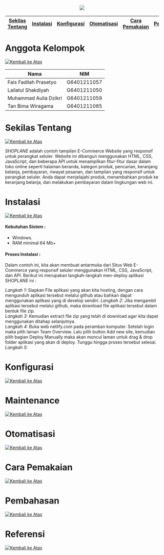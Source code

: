 <h1 align="center"><img src="[(https://jocular-lolly-f7be24.netlify.app/Images/TheaterLogoFinal.png)](https://jocular-lolly-f7be24.netlify.app/Images/TheaterLogoFinal.png)" ></h1>

[Sekilas Tentang](#sekilas-tentang) | [Instalasi](#instalasi) | [Konfigurasi](#konfigurasi) | [Otomatisasi](#otomatisasi) | [Cara Pemakaian](#cara-pemakaian) | [Pembahasan](#pembahasan) | [Referensi](#referensi)
:---:|:---:|:---:|:---:|:---:|:---:|:---:


# Anggota Kelompok
[![Kembali ke Atas](https://img.shields.io/badge/Kembali%20ke%20Atas-%E2%86%91-blue)](#)

| Nama                     | NIM           | 
| ------------------------ | ------------- | 
| Fais Fadilah Prasetyo    | G6401211057   |
| Lailatul Shakdiyah       | G6401211050   | 
| Muhammad Aulia Dzikri    | G6401211059   |
| Tan Bima Wiragama        | G6401211085   |


# Sekilas Tentang
[![Kembali ke Atas](https://img.shields.io/badge/Kembali%20ke%20Atas-%E2%86%91-blue)](#)

*SHOPLANE* adalah contoh tampilan E-Commerce Website yang responsif untuk perangkat seluler. Website ini dibangun menggunakan HTML, CSS, JavaScript, dan beberapa API untuk menampilkan fitur-fitur dasar dalam toko online seperti halaman beranda, kategori produk, pencarian, keranjang belanja, pembayaran, riwayat pesanan, dan tampilan yang responsif untuk perangkat seluler. Anda dapat menjelajahi produk, menambahkan produk ke keranjang belanja, dan melakukan pembayaran dalam lingkungan web ini.


# Instalasi
[![Kembali ke Atas](https://img.shields.io/badge/Kembali%20ke%20Atas-%E2%86%91-blue)](#)

#### Kebutuhan Sistem :
- Windows.
- RAM minimal 64 Mb+

#### Proses Instalasi :
Dalam contoh ini, kita akan membuat antarmuka dari Situs Web E-Commerce yang responsif seluler menggunakan HTML, CSS, JavaScript, dan API. Berikut ini merupakan langkah-langkah men-deploy aplikasi SHOPLANE ini :

*Langkah 1:* Siapkan File aplikasi yang akan kita hosting, dengan cara mengunduh aplikasi tersebut melalui github atau bahkan dapat menggunakan aplikasi yang di develop sendiri. 
*Langkah 2:* Jika mengambil aplikasi tersebut melalui github, maka download file aplikasi tersebut dalam bentuk file zip. <br /> 
*Langkah 3:* Kemudian extract file zip yang telah di download agar kita dapat menggunakan ditahap selanjutnya. <br />
*Langkah 4:* Buka web netlify.com pada peramban komputer. Setelah login maka pilih laman Team Overview. Lalu pilih button Add new site, kemudian pilih bagian Deploy Manually maka akan muncul laman untuk drag & drop folder aplikasi yang akan di deploy. Tunggu hingga proses tersebut selesai. <br />
*Langkah 5:* 


# Konfigurasi
[![Kembali ke Atas](https://img.shields.io/badge/Kembali%20ke%20Atas-%E2%86%91-blue)](#)

# Maintenance
[![Kembali ke Atas](https://img.shields.io/badge/Kembali%20ke%20Atas-%E2%86%91-blue)](#)


# Otomatisasi
[![Kembali ke Atas](https://img.shields.io/badge/Kembali%20ke%20Atas-%E2%86%91-blue)](#)



# Cara Pemakaian
[![Kembali ke Atas](https://img.shields.io/badge/Kembali%20ke%20Atas-%E2%86%91-blue)](#)



# Pembahasan
[![Kembali ke Atas](https://img.shields.io/badge/Kembali%20ke%20Atas-%E2%86%91-blue)](#)



# Referensi
[![Kembali ke Atas](https://img.shields.io/badge/Kembali%20ke%20Atas-%E2%86%91-blue)](#)
